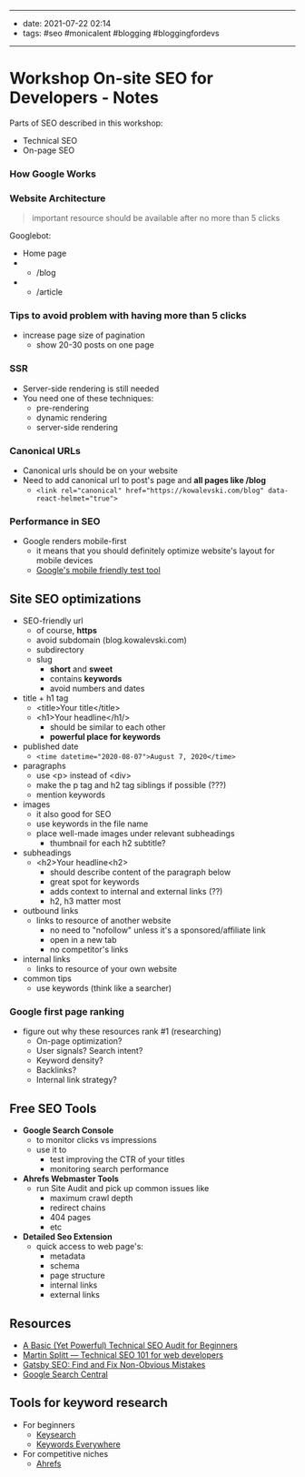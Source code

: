 ------
- date: 2021-07-22 02:14
- tags: #seo #monicalent #blogging #bloggingfordevs
-----

# Workshop On-site SEO for Developers - Notes

Parts of SEO described in this workshop:

- Technical SEO
- On-page SEO

### How Google Works

### Website Architecture

> important resource should be available after no more than 5 clicks

Googlebot:

- Home page
- - /blog
- - /article

### Tips to avoid problem with having more than 5 clicks

- increase page size of pagination
	- show 20-30 posts on one page

### SSR

- Server-side rendering is still needed
- You need one of these techniques:
	- pre-rendering
	- dynamic rendering
	- server-side rendering


### Canonical URLs

- Canonical urls should be on your website
- Need to add canonical url to post's page and **all pages like /blog**
	- `<link rel="canonical" href="https://kowalevski.com/blog" data-react-helmet="true">`

### Performance in SEO

- Google renders mobile-first 
	- it means that you should definitely optimize website's layout for mobile devices
	- [Google's mobile friendly test tool](https://search.google.com/test/mobile-friendly)

## Site SEO optimizations

- SEO-friendly url
	- of course, **https**
	- avoid subdomain (blog.kowalevski.com)
	- subdirectory
	- slug
		- **short** and **sweet**
		- contains **keywords**
		- avoid numbers and dates
- title + h1 tag
	- \<title\>Your title\</title\>
	- \<h1\>Your headline\</h1\/>
		- should be similar to each other
		- **powerful place for keywords**
- published date
	- ```<time datetime="2020-08-07">August 7, 2020</time>```
- paragraphs
	- use \<p\> instead of \<div\>
	- make the p tag and h2 tag siblings if possible (???)
	- mention keywords
- images
	- it also good for SEO
	- use keywords in the file name
	- place well-made images under relevant subheadings
		- thumbnail for each h2 subtitle?
- subheadings
	- \<h2\>Your headline\<h2\>
		- should describe content of the paragraph below
		- great spot for keywords
		- adds context to internal and external links (??)
		- h2, h3 matter most
- outbound links
	- links to resource of another website
		- no need to "nofollow" unless it's a sponsored/affiliate link
		- open in a new tab
		- no competitor's links
- internal links
	- links to resource of your own website
- common tips
	- use keywords (think like a searcher)

### Google first page ranking

- figure out why these resources rank #1 (researching)
	- On-page optimization?
	- User signals? Search intent?
	- Keyword density?
	- Backlinks?
	- Internal link strategy?

## Free SEO Tools

- **Google Search Console**
	- to monitor clicks vs impressions
	- use it to
		- test improving the CTR of your titles
		- monitoring search performance
- **Ahrefs Webmaster Tools**
	- run Site Audit and pick up common issues like
		- maximum crawl depth
		- redirect chains
		- 404 pages
		- etc
- **Detailed Seo Extension**
	- quick access to web page's:
		- metadata
		- schema
		- page structure
		- internal links
		- external links

## Resources

- [A Basic (Yet Powerful) Technical SEO Audit for Beginners](https://www.youtube.com/watch?v=oJPGa0J6p5Q)
- [Martin Splitt — Technical SEO 101 for web developers](https://www.youtube.com/watch?v=XF08jiOKaiQ)
- [Gatsby SEO: Find and Fix Non-Obvious Mistakes](https://bloggingfordevs.com/gatsby-seo/)
- [Google Search Central](https://developers.google.com/search/)

## Tools for keyword research

- For beginners
	- [Keysearch](https://keysearch.co)
	- [Keywords Everywhere](https://keywordseverywhere.com/)
- For competitive niches
	- [Ahrefs](https://ahrefs.com/)